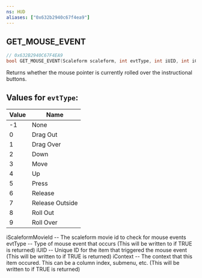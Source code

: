 ```yaml
---
ns: HUD
aliases: ["0x632b2940c67f4ea9"]
---
```

## GET_MOUSE_EVENT

```c
// 0x632B2940C67F4EA9
bool GET_MOUSE_EVENT(Scaleform scaleform, int evtType, int iUID, int iContext);
```

Returns whether the mouse pointer is currently rolled over the instructional buttons.

## Values for `evtType`:
| Value | Name |
| --- | --- |
| -1 | None |
| 0 | Drag Out |
| 1 | Drag Over |
| 2 | Down |
| 3 | Move |
| 4 | Up |
| 5 | Press |
| 6 | Release |
| 7 | Release Outside |
| 8 | Roll Out |
| 9 | Roll Over |


iScaleformMovieId -- The scaleform movie id to check for mouse events evtType -- Type of mouse event that occurs (This will be written to if TRUE is returned) iUID -- Unique ID for the item that triggered the mouse event (This will be written to if TRUE is returned) iContext -- The context that this item occured. This can be a column index, submenu, etc. (This will be written to if TRUE is returned)

